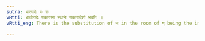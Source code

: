 ```yaml
---
sutra: धात्वादेः षः सः
vRtti: धातोरादेः षकारस्य स्थाने सकारादेशो भवति ॥
vRtti_eng: There is the substitution of स in the room of ष् being the initial of a verbal root as enunciated in the _Dhatupatha_.

---
```

